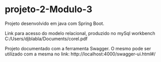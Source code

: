 # projeto-2-Modulo-3

Projeto desenvolvido em java com Spring Boot.

Link para acesso do modelo relacional, produzido no mySql workbench
C:/Users/djblabla/Documents/corel.pdf

Projeto documentado com a ferramenta Swagger.
O mesmo pode ser utilizado com a mesma no link:
http://localhost:4000/swagger-ui.html#/
